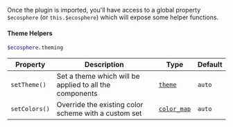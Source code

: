 Once the plugin is imported, you'll have access to a global property `$ecosphere` (or `this.$ecosphere`) which will expose some helper functions.

#### Theme Helpers

```bash
$ecosphere.theming
```

| Property      | Description                                             | Type                         | Default |
| ------------- | ------------------------------------------------------- | ---------------------------- | ------- |
| `setTheme()`  | Set a theme which will be applied to all the components | [`theme`](/types#theme)      | `auto`  |
| `setColors()` | Override the existing color scheme with a custom set    | [`color_map`](/types#colors) | `auto`  |

